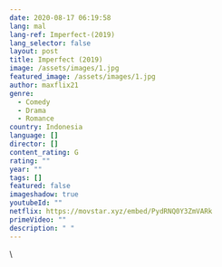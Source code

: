 ```yaml
---
date: 2020-08-17 06:19:58
lang: mal
lang-ref: Imperfect-(2019)
lang_selector: false
layout: post
title: Imperfect (2019)
image: /assets/images/1.jpg
featured_image: /assets/images/1.jpg
author: maxflix21
genre:
  - Comedy
  - Drama
  - Romance
country: Indonesia
language: []
director: []
content_rating: G
rating: ""
year: ""
tags: []
featured: false
imageshadow: true
youtubeId: ""
netflix: https://movstar.xyz/embed/PydRNQ0Y3ZmVARk
primeVideo: ""
description: " "
---
```

\